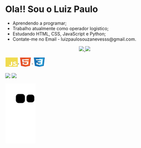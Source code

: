 <h1> Ola!! Sou o Luiz Paulo</h1>
<ul>
<li>Aprendendo a programar;</li>
<li>Trabalho atualmente como operador logistico;</li>
<li>Estudando HTML, CSS, JavaScript e Python;</li>
<li>Contate-me no Email - luizpaulosouzanevesss@gmail.com.</li>
  </ul>

<div align="center">
  <a href="https://github.com/LPNeves23">
  <img height="180em" src="https://github-readme-stats.vercel.app/api?username=LPNeves23&show_icons=true&theme=tokyonight&include_all_commits=true&count_private=true"/>
  <img height="180em" src="https://github-readme-stats.vercel.app/api/top-langs/?username=LPNeves23&layout=compact&langs_count=7&theme=tokyonight"/>
</div>
  </div>
<div style="display: inline_block"><br>
  <img align="center" alt="Rafa-Js" height="30" width="40" src="https://raw.githubusercontent.com/devicons/devicon/master/icons/javascript/javascript-plain.svg">
  <img align="center" alt="Rafa-HTML" height="30" width="40" src="https://raw.githubusercontent.com/devicons/devicon/master/icons/html5/html5-original.svg">
  <img align="center" alt="Rafa-CSS" height="30" width="40" src="https://raw.githubusercontent.com/devicons/devicon/master/icons/css3/css3-original.svg">
</div>

####

<div>

  <a href="https://instagram.com/lpneves23" target="_blank"><img src="https://img.shields.io/badge/-Instagram-%23E4405F?style=for-the-badge&logo=instagram&logoColor=white" target="_blank"></a>
  <a href="https://www.youtube.com/channel/UCAK8FIs1lqy-OdZSycqLUmA" target="_blank"><img src="https://img.shields.io/badge/YouTube-FF0000?style=for-the-badge&logo=youtube&logoColor=white" target="_blank"></a>
  
  ![Snake animation](https://github.com/LPNeves23/LPNeves23/blob/output/github-contribution-grid-snake.svg)
